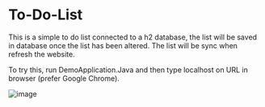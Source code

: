 # To-Do-List
This is a simple to do list connected to a h2 database, the list will be saved in database once the list has been altered.
The list will be sync when refresh the website.

To try this, run DemoApplication.Java
and then type localhost on URL in browser (prefer Google Chrome).


![image](https://user-images.githubusercontent.com/111900986/233782294-c65254c1-6911-4bd1-947e-1fb213b325a0.png)
